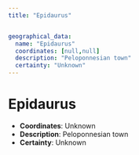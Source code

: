 ```yaml
---
title: "Epidaurus"


geographical_data:
  name: "Epidaurus"
  coordinates: [null,null]
  description: "Peloponnesian town"
  certainty: "Unknown"
---
```


# Epidaurus

- **Coordinates**: Unknown
- **Description**: Peloponnesian town
- **Certainty**: Unknown

